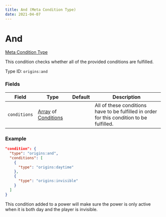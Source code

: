 ```yaml
---
title: And (Meta Condition Type)
date: 2021-04-07
---
```


# And

[Meta Condition Type](../meta_condition_types.md)

This condition checks whether all of the provided conditions are fulfilled.

Type ID: `origins:and`

### Fields

Field  | Type | Default | Description
-------|------|---------|-------------
`conditions` | [Array](../types/data_types/array.md) of [Conditions](../conditions.md) | | All of these conditions have to be fulfilled in order for this condition to be fulfilled.

### Example

```json
"condition": {
  "type": "origins:and",
  "conditions": [
    {
      "type": "origins:daytime"
    },
    {      
      "type": "origins:invisible"
    }
  ]
}
```
This condition added to a power will make sure the power is only active when it is both day and the player is invisible.
